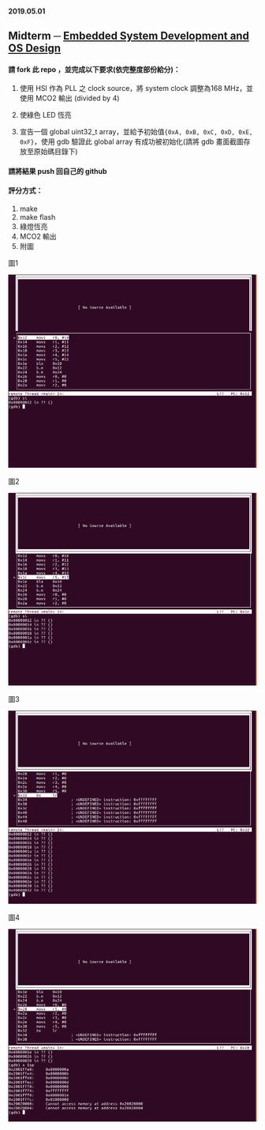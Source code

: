 #### 2019.05.01

## Midterm ─ [Embedded System Development and OS Design](http://www.nc.es.ncku.edu.tw/course/embedded/)

#### 請 fork 此 repo ，並完成以下要求(依完整度部份給分)：

1. 使用 HSI 作為 PLL 之 clock source，將 system clock 調整為168 MHz，並使用 MCO2 輸出 (divided by 4)

2. 使綠色 LED 恆亮

3. 宣告一個 global uint32_t array，並給予初始值`{0xA, 0xB, 0xC, 0xD, 0xE, 0xF}`，使用 gdb 驗證此 global array 有成功被初始化(請將 gdb 畫面截圖存放至原始碼目錄下)

#### 請將結果 push 回自己的 github

#### 評分方式：

1. make
2. make flash
3. 綠燈恆亮
4. MCO2 輸出
5. 附圖

圖1

![image](https://github.com/ViviTYW/ESEmbedded_Midterm/blob/master/2019-05-01%2017-34-15%20%E7%9A%84%E8%9E%A2%E5%B9%95%E6%93%B7%E5%9C%96.png)

圖2

![image](https://github.com/ViviTYW/ESEmbedded_Midterm/blob/master/2019-05-01%2017-34-45%20%E7%9A%84%E8%9E%A2%E5%B9%95%E6%93%B7%E5%9C%96.png)

圖3

![image](https://github.com/ViviTYW/ESEmbedded_Midterm/blob/master/2019-05-01%2017-35-13%20%E7%9A%84%E8%9E%A2%E5%B9%95%E6%93%B7%E5%9C%96.png)

圖4

![image](https://github.com/ViviTYW/ESEmbedded_Midterm/blob/master/2019-05-01%2017-42-00%20%E7%9A%84%E8%9E%A2%E5%B9%95%E6%93%B7%E5%9C%96.png)
